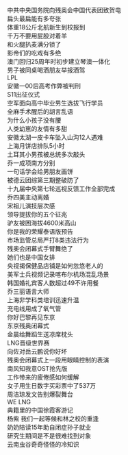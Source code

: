 中共中央国务院向残奥会中国代表团致贺电  
扁头最扁能有多夸张  
体重18公斤北航新生到校报到  
千万不要用屁股对着羊  
和火腿扒麦满分锁了  
影帝们的吃戏有多绝  
澳门回归25周年时初步建立琴澳一体化  
男子被同桌喝酒朋友举报酒驾  
LPL  
安徽一00后高考作弊被判刑  
S11出征仪式  
空军面向高中毕业男生选拔飞行学员  
全麻手术醒后的胡言乱语  
为什么小孩子没有腰  
人类幼崽的友情有多甜  
安徽太湖一皮卡车坠入山沟12人遇难  
上海月饼店排队5小时  
土耳其小男孩被总统多次敲头  
乔一成项南方分别  
一句话学会给男朋友画饼  
被德云团综第三期整破防了  
十九届中央第七轮巡视反馈工作全部完成  
乔四美主动离婚  
宋祖儿演技层次感  
领导提拔你的五个征兆  
驴友被困海拔4600米高山  
你是我的荣耀泰语版预告  
市场监管总局严打8类违法行为  
残奥会闭幕式手臂舞绝了  
她们也是中国女排  
央视揭保健品店铺是如何忽悠老人的  
美军士兵视频记录喀布尔机场混乱场景  
韩国婚礼宾客人数超过49不许用餐  
乔三丽语言大师  
上海非学科类培训迅速升温  
充电线用成了氧气管  
你好巴黎再见东京  
东京残奥闭幕式  
金晨给舞蹈生送凉席枕头  
LNG晋级世界赛  
向佐对岳云鹏说你好坏  
残奥会闭幕式上一段用眼睛控制的表演  
南风知我意OST抢先版  
工作带来的疲倦感如何缓解  
女子用生日数字买彩票中了537万  
周洁琼发文告别爆裂舞台  
WE LNG  
典籍里的中国徐霞客游记  
杨紫 我们一起等候和林之校的重逢  
奶奶陪读15年助自闭症孙子就业  
研究生期间是不是很难找到对象  
云南虫谷奇奇怪怪的冷知识  
